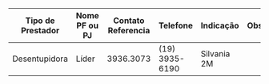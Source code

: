| Tipo de Prestador | Nome PF ou PJ | Contato Referencia | Telefone       | Indicação   | Observ. |
| ----------------- | ------------- | ------------------ | -------------- | ----------- | ------- |
| Desentupidora     | Líder         | 3936.3073          | (19) 3935-6190 | Silvania 2M |         |